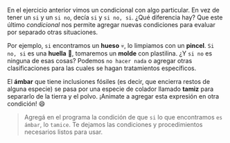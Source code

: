 <gs-attire attire-url="https://raw.githubusercontent.com/MumukiProject/mumuki-guia-gobstones-expresiones-kids/master/assets/attires/config_1534261073557.json"></gs-attire>

<gs-toolbox toolbox-url="https://raw.githubusercontent.com/MumukiProject/mumuki-guia-gobstones-expresiones-kids/master/assets/toolbox.xml">
</gs-toolbox>

En el ejercicio anterior vimos un condicional con algo particular. En vez de tener un `si` y un `si no`, decía `si` y `si no, si`. ¿Qué diferencia hay? Que este último _condicional_ nos permite agregar nuevas condiciones para evaluar por separado otras situaciones.

Por ejemplo, `si` encontramos un **hueso** :skull:, lo limpiamos con un **pincel**. `Si no, si` es una **huella** :paw_prints:, tomaremos un **molde** con plastilina. ¿Y `si no` es ninguna de esas cosas? Podemos `no hacer nada` o agregar otras clasificaciones para las cuales se hagan tratamientos específicos. 

El **ámbar** que tiene inclusiones fósiles (es decir, que encierra restos de alguna especie) se pasa por una especie de colador llamado **tamiz** para separarlo de la tierra y el polvo. ¡Animate a agregar esta expresión en otra condición! :smile:

> Agregá en el programa la condición de que `si` lo que encontramos `es ámbar`, lo `tamice`. Te dejamos las condiciones y procedimientos necesarios listos para usar.
